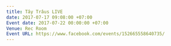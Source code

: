 ```yaml
---
title: Tây Trâus LIVE
date: 2017-07-17 09:08:00 +07:00
Event date: 2017-07-22 00:00:00 +07:00
Venue: Rec Room
Event URL: https://www.facebook.com/events/152665558640735/
---
```


